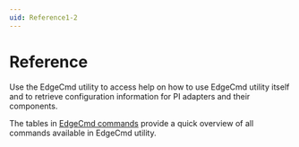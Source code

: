 ```yaml
---
uid: Reference1-2
---
```


# Reference

Use the EdgeCmd utility to access help on how to use EdgeCmd utility itself and to retrieve configuration information for PI adapters and their components.

The tables in [EdgeCmd commands](xref:EdgeCmdCommands1-2) provide a quick overview of all commands  available in EdgeCmd utility.
